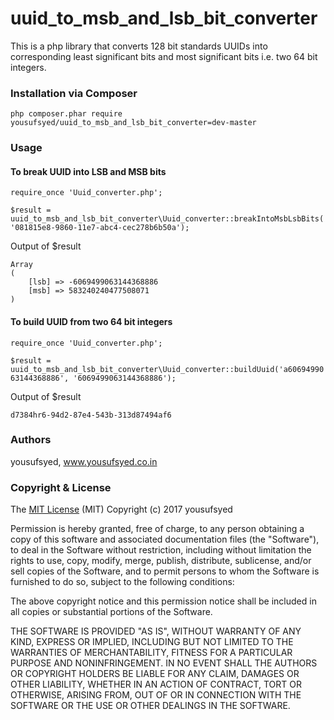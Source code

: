 # uuid_to_msb_and_lsb_bit_converter 
This is a php library that converts 128 bit standards UUIDs into corresponding least significant bits and most significant bits i.e. two 64 bit integers. 

### Installation via Composer
```php composer.phar require yousufsyed/uuid_to_msb_and_lsb_bit_converter=dev-master```

### Usage
#### To break UUID into LSB and MSB bits

```require_once 'Uuid_converter.php';``` 

```$result = uuid_to_msb_and_lsb_bit_converter\Uuid_converter::breakIntoMsbLsbBits('081815e8-9860-11e7-abc4-cec278b6b50a');```

Output of $result
```
Array
(
    [lsb] => -6069499063144368886
    [msb] => 583240240477508071
) 
````

#### To build UUID from two 64 bit integers
```require_once 'Uuid_converter.php';``` 

```$result = uuid_to_msb_and_lsb_bit_converter\Uuid_converter::buildUuid('a6069499063144368886', '6069499063144368886');```

Output of $result
```
d7384hr6-94d2-87e4-543b-313d87494af6
````
### Authors
yousufsyed, www.yousufsyed.co.in

### Copyright & License
The [MIT License](https://opensource.org/licenses/MIT) (MIT)
Copyright (c) 2017 yousufsyed

Permission is hereby granted, free of charge, to any person obtaining a copy of this software and associated documentation files (the "Software"), to deal in the Software without restriction, including without limitation the rights to use, copy, modify, merge, publish, distribute, sublicense, and/or sell copies of the Software, and to permit persons to whom the Software is furnished to do so, subject to the following conditions:

The above copyright notice and this permission notice shall be included in all copies or substantial portions of the Software.

THE SOFTWARE IS PROVIDED "AS IS", WITHOUT WARRANTY OF ANY KIND, EXPRESS OR IMPLIED, INCLUDING BUT NOT LIMITED TO THE WARRANTIES OF MERCHANTABILITY, FITNESS FOR A PARTICULAR PURPOSE AND NONINFRINGEMENT. IN NO EVENT SHALL THE AUTHORS OR COPYRIGHT HOLDERS BE LIABLE FOR ANY CLAIM, DAMAGES OR OTHER LIABILITY, WHETHER IN AN ACTION OF CONTRACT, TORT OR OTHERWISE, ARISING FROM, OUT OF OR IN CONNECTION WITH THE SOFTWARE OR THE USE OR OTHER DEALINGS IN THE SOFTWARE.
